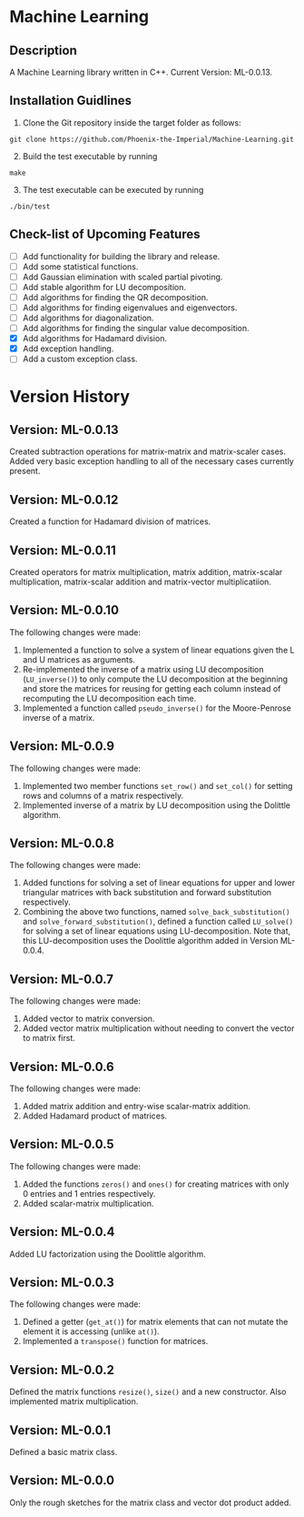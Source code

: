 # Machine Learning

## Description

 A Machine Learning library written in C++. Current Version: ML-0.0.13.

## Installation Guidlines

 1. Clone the Git repository inside the target folder as follows:
 ```shell
 git clone https://github.com/Phoenix-the-Imperial/Machine-Learning.git
 ```
 2. Build the test executable by running
 ```shell
 make
 ```
 3. The test executable can be executed by running
 ```shell
 ./bin/test
 ```

## Check-list of Upcoming Features

 - [ ] Add functionality for building the library and release.
 - [ ] Add some statistical functions.
 - [ ] Add Gaussian elimination with scaled partial pivoting.
 - [ ] Add stable algorithm for LU decomposition.
 - [ ] Add algorithms for finding the QR decomposition.
 - [ ] Add algorithms for finding eigenvalues and eigenvectors.
 - [ ] Add algorithms for diagonalization.
 - [ ] Add algorithms for finding the singular value decomposition.
 - [x] Add algorithms for Hadamard division.
 - [x] Add exception handling.
 - [ ] Add a custom exception class.

# Version History

## Version: ML-0.0.13

 Created subtraction operations for matrix-matrix and matrix-scaler cases. Added very basic exception handling to all of the necessary cases currently present.

## Version: ML-0.0.12

 Created a function for Hadamard division of matrices.

## Version: ML-0.0.11

 Created operators for matrix multiplication, matrix addition, matrix-scalar multiplication, matrix-scalar addition and matrix-vector multiplicatiion.

## Version: ML-0.0.10

 The following changes were made:
 1. Implemented a function to solve a system of linear equations given the L and U matrices as arguments.
 2. Re-implemented the inverse of a matrix using LU decomposition (`LU_inverse()`) to only compute the LU decomposition at the beginning and store the matrices for reusing for getting each column instead of recomputing the LU decomposition each time.
 3. Implemented a function called `pseudo_inverse()` for the Moore-Penrose inverse of a matrix.

## Version: ML-0.0.9

 The following changes were made:
 1. Implemented two member functions `set_row()` and `set_col()` for setting rows and columns of a matrix respectively.
 2. Implemented inverse of a matrix by LU decomposition using the Dolittle algorithm.

## Version: ML-0.0.8

 The following changes were made:
 1. Added functions for solving a set of linear equations for upper and lower triangular matrices with back substitution and forward substitution respectively.
 2. Combining the above two functions, named `solve_back_substitution()` and `solve_forward_substitution()`, defined a function called `LU_solve()` for solving a set of linear equations using LU-decomposition. Note that, this LU-decomposition uses the Doolittle algorithm added in Version ML-0.0.4.

## Version: ML-0.0.7

 The following changes were made:
 1. Added vector to matrix conversion.
 2. Added vector matrix multiplication without needing to convert the vector to matrix first.

## Version: ML-0.0.6

 The following changes were made:
 1. Added matrix addition and entry-wise scalar-matrix addition.
 2. Added Hadamard product of matrices.

## Version: ML-0.0.5

 The following changes were made:
 1. Added the functions `zeros()` and `ones()` for creating matrices with only 0 entries and 1 entries respectively.
 2. Added scalar-matrix multiplication.

## Version: ML-0.0.4

 Added LU factorization using the Doolittle algorithm.

## Version: ML-0.0.3

 The following changes were made:
 1. Defined a getter (`get_at()`) for matrix elements that can not mutate the element it is accessing (unlike `at()`).
 2. Implemented a `transpose()` function for matrices.

## Version: ML-0.0.2

 Defined the matrix functions `resize()`, `size()` and a new constructor. Also implemented matrix multiplication.

## Version: ML-0.0.1

 Defined a basic matrix class.

## Version: ML-0.0.0

 Only the rough sketches for the matrix class and vector dot product added.
